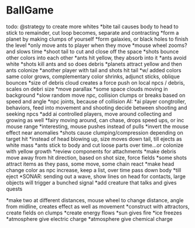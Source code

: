 # BallGame
todo:
@strategy to create more whites 
*bite tail causes body to head to stick to remainder, cut loop becomes, separate and contracting
*form a planet by making clumps of yourself
*form galaxies, or black holes to finish the level
*only move ants to player when they move
*mouse wheel zooms? and slows time
*shoot tail to cut and close off the space
*shots bounce other colors into each other
*ants hit yellow, they absorb into it
*ants avoid white
*shots kill ants and so does debris
*planets attract yellow and then ants colonize 
*another player with tail and shots hit tail
*w/ added colors same color grows, complementary color shrinks, adjunct sticks, oblique bounces
*size of debris cloud creates a force push on local npcs / debris, scales on debri size
*move parallax
*some space clouds moving in background
*slow random move npc, collision clumps or breaks based on speed and angle
    *npc joints, because of collision
AI:
*ai player congtroller, behaviors, feed into movement and shooting
 decide between shooting and seeking npcs
*add ai controlled players, move around collecting and growing as well
*fairy moving around, can chase, drops speed ups, or inc mouse range
 *interesting, mouse pushes instead of pulls
*invert the mouse effect near anomalies
*shots cause clumping/compression depending on target hit
*instead of head blowing up, size moves down tail, till ejects as white mass
*ants stick to body and cut loose parts over time...or colonize with yellow growth
*review components for attachments
*make debris move away from hit direction, based on shot size, force fields
 *some shots attract items as they pass, some move, some chain react
*make head change color as npc increase, keep a list, over time pass down body
*till eject
*SONAR: sending out a wave, show lines on head for contacts, large objects will 
 trigger a bunched signal
*add creature that talks and gives quests

*make two at different distances, mouse wheel to  change distance, angle from midline, creates effect
 as well as movement
*construct with attractors, create fields on clumps
*create energy flows
*sun gives fire
*ice freezes
*atmosphere give electric charge
*atmosphere give chemical charge
